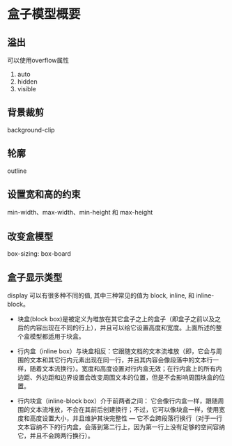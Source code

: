 # 盒子模型概要

## 溢出

可以使用overflow属性

1. auto
2. hidden
3. visible

## 背景裁剪

background-clip

## 轮廓

outline

## 设置宽和高的约束
min-width、max-width、min-height 和 max-height

## 改变盒模型

box-sizing: box-board

## 盒子显示类型

 display 可以有很多种不同的值, 其中三种常见的值为 block, inline, 和 inline-block。

- 块盒(block box)是被定义为堆放在其它盒子之上的盒子（即盒子之前以及之后的内容出现在不同的行上），并且可以给它设置高度和宽度。上面所述的整个盒模型都适用于块盒。

- 行内盒（inline box）与块盒相反：它跟随文档的文本流堆放（即，它会与周围的文本和其它行内元素出现在同一行，并且其内容会像段落中的文本行一样，随着文本流换行）。宽度和高度设置对行内盒无效；在行内盒上的所有内边距、外边距和边界设置会改变周围文本的位置，但是不会影响周围块盒的位置。

- 行内块盒（inline-block box）介于前两者之间： 它会像行内盒一样，跟随周围的文本流堆放，不会在其前后创建换行；不过，它可以像块盒一样，使用宽度和高度设置大小，并且维护其块完整性 — 它不会跨段落行换行（对于一行文本容纳不下的行内盒，会落到第二行上，因为第一行上没有足够的空间容纳它，并且不会跨两行换行）。